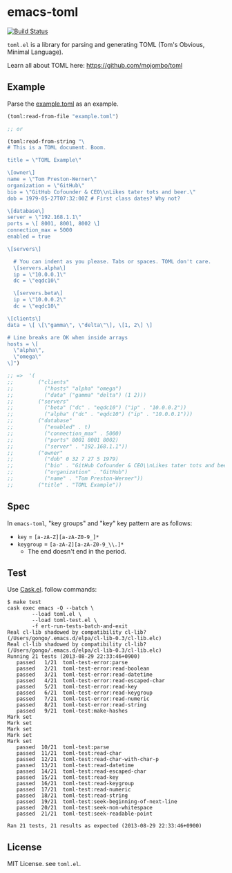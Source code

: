 emacs-toml
==========

[![Build Status](https://travis-ci.org/gongo/emacs-toml.png?branch=master)](https://travis-ci.org/gongo/emacs-toml)

`toml.el` is a library for parsing and generating TOML (Tom's Obvious, Minimal Language).

Learn all about TOML here: https://github.com/mojombo/toml

## Example

Parse the [example.toml](https://github.com/mojombo/toml/blob/master/tests/example.toml) as an example.

```lisp
(toml:read-from-file "example.toml")

;; or

(toml:read-from-string "\
# This is a TOML document. Boom.

title = \"TOML Example\"

\[owner\]
name = \"Tom Preston-Werner\"
organization = \"GitHub\"
bio = \"GitHub Cofounder & CEO\\nLikes tater tots and beer.\"
dob = 1979-05-27T07:32:00Z # First class dates? Why not?

\[database\]
server = \"192.168.1.1\"
ports = \[ 8001, 8001, 8002 \]
connection_max = 5000
enabled = true

\[servers\]

  # You can indent as you please. Tabs or spaces. TOML don't care.
  \[servers.alpha\]
  ip = \"10.0.0.1\"
  dc = \"eqdc10\"

  \[servers.beta\]
  ip = \"10.0.0.2\"
  dc = \"eqdc10\"

\[clients\]
data = \[ \[\"gamma\", \"delta\"\], \[1, 2\] \]

# Line breaks are OK when inside arrays
hosts = \[
  \"alpha\",
  \"omega\"
\]")

;; =>  '(
;;        ("clients"
;;          ("hosts" "alpha" "omega")
;;          ("data" ("gamma" "delta") (1 2)))
;;        ("servers"
;;          ("beta" ("dc" . "eqdc10") ("ip" . "10.0.0.2"))
;;          ("alpha" ("dc" . "eqdc10") ("ip" . "10.0.0.1")))
;;        ("database"
;;          ("enabled" . t)
;;          ("connection_max" . 5000)
;;          ("ports" 8001 8001 8002)
;;          ("server" . "192.168.1.1"))
;;        ("owner"
;;          ("dob" 0 32 7 27 5 1979)
;;          ("bio" . "GitHub Cofounder & CEO\\nLikes tater tots and beer.")
;;          ("organization" . "GitHub")
;;          ("name" . "Tom Preston-Werner"))
;;        ("title" . "TOML Example"))
```

## Spec

In `emacs-toml`, "key groups" and "key" key pattern are as follows:

* `key` = `[a-zA-Z][a-zA-Z0-9_]*`
* `keygroup` = `[a-zA-Z][a-zA-Z0-9_\\.]*`
    * The end doesn't end in the period.

## Test

Use [Cask.el](https://github.com/rejeep/cask.el). follow commands:

```
$ make test
cask exec emacs -Q --batch \
		--load toml.el \
		--load toml-test.el \
		-f ert-run-tests-batch-and-exit
Real cl-lib shadowed by compatibility cl-lib? (/Users/gongo/.emacs.d/elpa/cl-lib-0.3/cl-lib.elc)
Real cl-lib shadowed by compatibility cl-lib? (/Users/gongo/.emacs.d/elpa/cl-lib-0.3/cl-lib.elc)
Running 21 tests (2013-08-29 22:33:46+0900)
   passed   1/21  toml-test-error:parse
   passed   2/21  toml-test-error:read-boolean
   passed   3/21  toml-test-error:read-datetime
   passed   4/21  toml-test-error:read-escaped-char
   passed   5/21  toml-test-error:read-key
   passed   6/21  toml-test-error:read-keygroup
   passed   7/21  toml-test-error:read-numeric
   passed   8/21  toml-test-error:read-string
   passed   9/21  toml-test:make-hashes
Mark set
Mark set
Mark set
Mark set
Mark set
   passed  10/21  toml-test:parse
   passed  11/21  toml-test:read-char
   passed  12/21  toml-test:read-char-with-char-p
   passed  13/21  toml-test:read-datetime
   passed  14/21  toml-test:read-escaped-char
   passed  15/21  toml-test:read-key
   passed  16/21  toml-test:read-keygroup
   passed  17/21  toml-test:read-numeric
   passed  18/21  toml-test:read-string
   passed  19/21  toml-test:seek-beginning-of-next-line
   passed  20/21  toml-test:seek-non-whitespace
   passed  21/21  toml-test:seek-readable-point

Ran 21 tests, 21 results as expected (2013-08-29 22:33:46+0900)
```

## License

MIT License. see `toml.el`.
